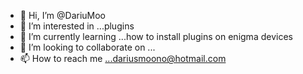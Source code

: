 - 👋 Hi, I’m @DariuMoo
- 👀 I’m interested in ...plugins 
- 🌱 I’m currently learning ...how to install plugins on enigma devices 
- 💞️ I’m looking to collaborate on ...
- 📫 How to reach me ...dariusmoono@hotmail.com 

<!---
DariuMoo/DariuMoo is a ✨ special ✨ repository because its `README.md` (this file) appears on your GitHub profile.
You can click the Preview link to take a look at your changes.
--->
